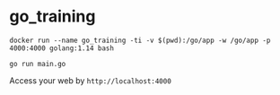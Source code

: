 # go_training

```
docker run --name go_training -ti -v $(pwd):/go/app -w /go/app -p 4000:4000 golang:1.14 bash
```

```
go run main.go
```

Access your web by `http://localhost:4000`
